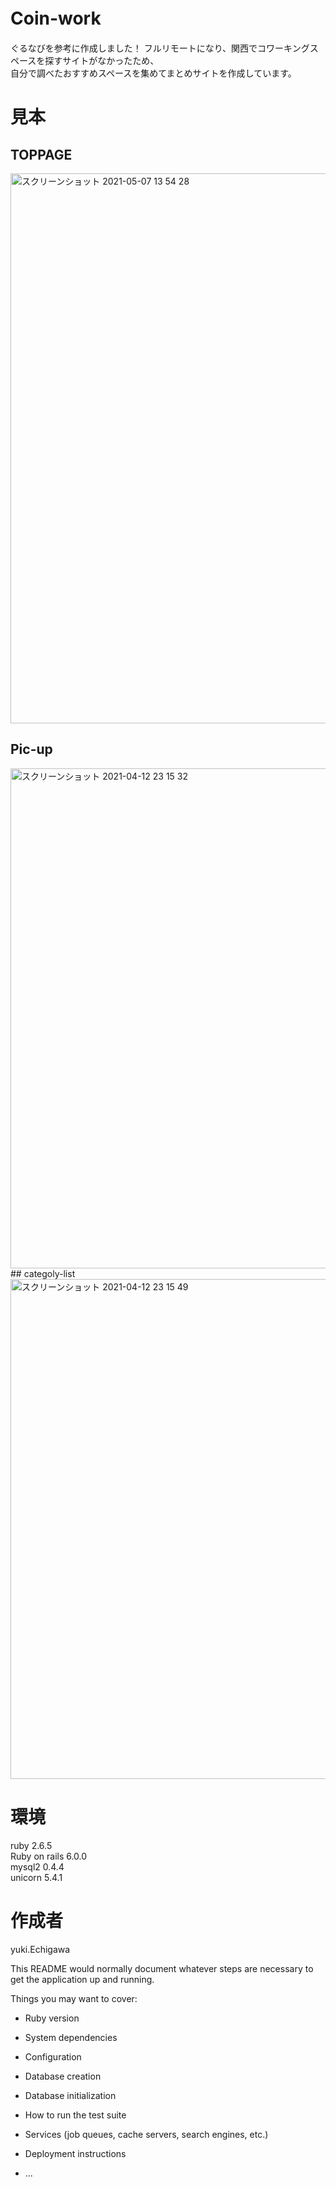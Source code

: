 # Coin-work　

ぐるなびを参考に作成しました！
フルリモートになり、関西でコワーキングスペースを探すサイトがなかったため、  
自分で調べたおすすめスペースを集めてまとめサイトを作成しています。  

# 見本
## TOPPAGE
<img width="880" alt="スクリーンショット 2021-05-07 13 54 28" src="https://user-images.githubusercontent.com/69971834/117399612-e7b0ff80-af3b-11eb-947e-abeed24661e4.png">
  
  ## Pic-up
  <img width="800" alt="スクリーンショット 2021-04-12 23 15 32" src="https://user-images.githubusercontent.com/69971834/114409792-c6cbe780-9be5-11eb-9591-fc75930b9d44.png">
   ## categoly-list
   <img width="800" alt="スクリーンショット 2021-04-12 23 15 49" src="https://user-images.githubusercontent.com/69971834/114409896-dfd49880-9be5-11eb-9211-00bfd97a39fb.png">



# 環境
ruby 2.6.5  
Ruby on rails 6.0.0  
mysql2 0.4.4  
unicorn 5.4.1  


# 作成者
yuki.Echigawa


This README would normally document whatever steps are necessary to get the
application up and running.

Things you may want to cover:

* Ruby version

* System dependencies

* Configuration

* Database creation

* Database initialization

* How to run the test suite

* Services (job queues, cache servers, search engines, etc.)

* Deployment instructions

* ...

